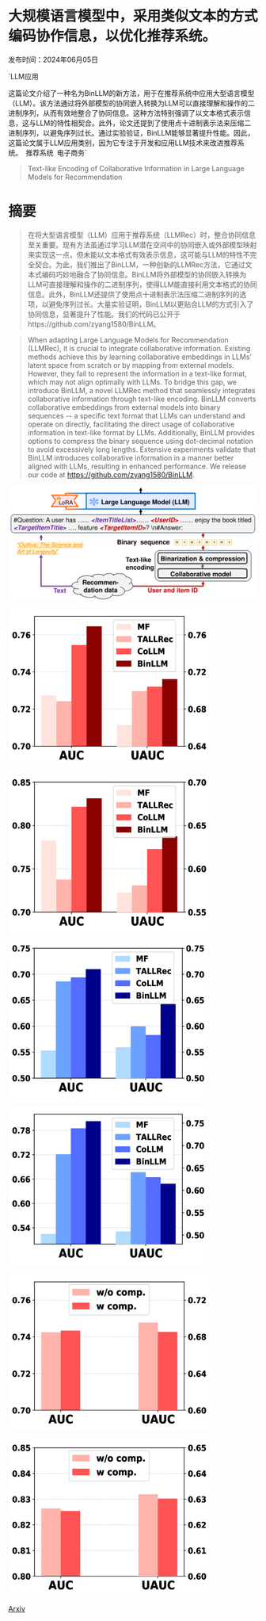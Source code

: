 # 大规模语言模型中，采用类似文本的方式编码协作信息，以优化推荐系统。

发布时间：2024年06月05日

`LLM应用

这篇论文介绍了一种名为BinLLM的新方法，用于在推荐系统中应用大型语言模型（LLM）。该方法通过将外部模型的协同嵌入转换为LLM可以直接理解和操作的二进制序列，从而有效地整合了协同信息。这种方法特别强调了以文本格式表示信息，这与LLM的特性相契合。此外，论文还提到了使用点十进制表示法来压缩二进制序列，以避免序列过长。通过实验验证，BinLLM能够显著提升性能。因此，这篇论文属于LLM应用类别，因为它专注于开发和应用LLM技术来改进推荐系统。` `推荐系统` `电子商务`

> Text-like Encoding of Collaborative Information in Large Language Models for Recommendation

# 摘要

> 在将大型语言模型（LLM）应用于推荐系统（LLMRec）时，整合协同信息至关重要。现有方法虽通过学习LLM潜在空间中的协同嵌入或外部模型映射来实现这一点，但未能以文本格式有效表示信息，这可能与LLM的特性不完全契合。为此，我们推出了BinLLM，一种创新的LLMRec方法，它通过文本式编码巧妙地融合了协同信息。BinLLM将外部模型的协同嵌入转换为LLM可直接理解和操作的二进制序列，使得LLM能直接利用文本格式的协同信息。此外，BinLLM还提供了使用点十进制表示法压缩二进制序列的选项，以避免序列过长。大量实验证明，BinLLM以更贴合LLM的方式引入了协同信息，显著提升了性能。我们的代码已公开于https://github.com/zyang1580/BinLLM。

> When adapting Large Language Models for Recommendation (LLMRec), it is crucial to integrate collaborative information. Existing methods achieve this by learning collaborative embeddings in LLMs' latent space from scratch or by mapping from external models. However, they fail to represent the information in a text-like format, which may not align optimally with LLMs. To bridge this gap, we introduce BinLLM, a novel LLMRec method that seamlessly integrates collaborative information through text-like encoding. BinLLM converts collaborative embeddings from external models into binary sequences -- a specific text format that LLMs can understand and operate on directly, facilitating the direct usage of collaborative information in text-like format by LLMs. Additionally, BinLLM provides options to compress the binary sequence using dot-decimal notation to avoid excessively long lengths. Extensive experiments validate that BinLLM introduces collaborative information in a manner better aligned with LLMs, resulting in enhanced performance. We release our code at https://github.com/zyang1580/BinLLM.

![大规模语言模型中，采用类似文本的方式编码协作信息，以优化推荐系统。](../../../paper_images/2406.03210/x1.png)

![大规模语言模型中，采用类似文本的方式编码协作信息，以优化推荐系统。](../../../paper_images/2406.03210/x2.png)

![大规模语言模型中，采用类似文本的方式编码协作信息，以优化推荐系统。](../../../paper_images/2406.03210/x3.png)

![大规模语言模型中，采用类似文本的方式编码协作信息，以优化推荐系统。](../../../paper_images/2406.03210/x4.png)

![大规模语言模型中，采用类似文本的方式编码协作信息，以优化推荐系统。](../../../paper_images/2406.03210/x5.png)

![大规模语言模型中，采用类似文本的方式编码协作信息，以优化推荐系统。](../../../paper_images/2406.03210/x6.png)

![大规模语言模型中，采用类似文本的方式编码协作信息，以优化推荐系统。](../../../paper_images/2406.03210/x7.png)

[Arxiv](https://arxiv.org/abs/2406.03210)